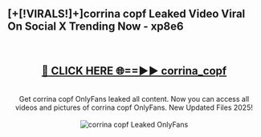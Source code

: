 <h2>[+[!VIRALS!]+]corrina copf Leaked Video Viral On Social X Trending Now - xp8e6</h2>
<br>
<div align="center">
<h2><a href="https://libra.edu.pl?corrina_copf" rel="nofollow">🔴 CLICK HERE 🌐==►► corrina_copf</a></h2>
<br>
Get corrina copf OnlyFans leaked all content. Now you can access all videos and pictures of corrina copf OnlyFans. New Updated Files 2025!
<br>
<br>
<a href="https://libra.edu.pl?corrina_copf" rel="nofollow" data-target="animated-image.originalLink"><img src="https://i.ibb.co.com/WyWwxjT/player-gif2.gif" alt="corrina copf Leaked OnlyFans" style="max-width: 100%; display: inline-block;" data-target="animated-image.originalImage"></a>
</div>
<br>